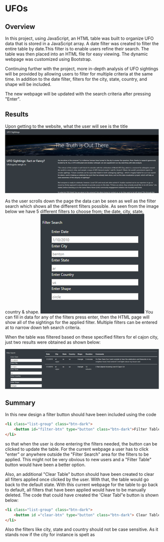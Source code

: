 # UFOs
## Overview
In this project, using JavaScript, an HTML table was built to organize UFO data that is stored in a JavaScript array. A date filter was created to filter the entire table by date.This filter is to enable users refine their search. The table was then placed into an HTML file for easy viewing. The dynamic webpage was customized using Bootstrap.

Continuing further with the project, more in-depth analysis of UFO sightings will be provided by allowing users to filter for multiple criteria at the same time. In addition to the date filter, filters for the city, state, country, and shape will be included.

The new webpage will be updated with the search criteria after pressing "Enter".

## Results
Upon getting to the website, what the user will see is the title 
![image1](https://github.com/GerlechJen/UFOs/blob/main/static/images/UFO%20Webpage.png)

As the user scrolls down the page the data can be seen as well as the filter search which shows all the different filters possible. 
As seen from the image below we have 5 different filters to choose from; the date, city, state, country & shape. 
![image2](https://github.com/GerlechJen/UFOs/blob/main/static/images/UFO%20Webpage%20Filter.png)
You can fill in data for any of the filters press enter, then the HTML page will show all of the sightings for the applied filter. Multiple filters can be entered at to narrow down teh search criteria. 

When the table was filtered based on these specified filters for el cajon city, just two results were obtained as shown below:

![image3](https://github.com/GerlechJen/UFOs/blob/main/static/images/Webpage%20Filtered.png)

## Summary
In this new design a filter button should have been included using the code 

```html
<li class="list-group" class="btn-dark">
    <button id="filter-btn" type="button" class="btn-dark">Filter Table</button>
</li>

```

so that when the user is done entering the filters needed, the button can be clicked to update the table. For the current webpage a user has to click "enter" or anywhere outside the "Filter Search" area for the filters to be applied. This might not be very obvious to new users and a "Filter Table" button would have been a better option. 

Also, an additional "Clear Table" button should have been created to clear all filters applied once clicked by the user. With that, the table would go back to the default state. With this current webpage for the table to go back to default, all filters that have been applied would have to be manually deleted. The code that could have created the 'Clear Tabl"e button is shown below:

```html
<li class="list-group" class="btn-dark">
    <button id ="clear-btn" type="button" class="btn-dark"> Clear Table</button>
</li>
```
Also the filters like city, state and country should not be case sensitive. As it stands now if the city for instance is spelt as 
